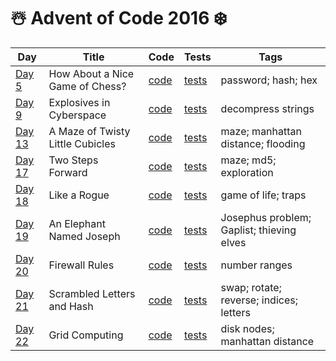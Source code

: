 # ☃️ Advent of Code 2016 ❄️

| Day  | Title | Code | Tests | Tags |
| ---- | ----- | ---- | ----- | ---- |
| [Day 5](https://adventofcode.com/2016/day/05)  | How About a Nice Game of Chess?  | [code](day05/Day5.kt)  | [tests](../../../test/kotlin/aoc2016/day05/Day5KtTest.kt)    | password; hash; hex                       |
| [Day 9](https://adventofcode.com/2016/day/09)  | Explosives in Cyberspace         | [code](day09/Day9.kt)  | [tests](../../../test/kotlin/aoc2016/day09/Day9KtTest.kt)    | decompress strings                        |   
| [Day 13](https://adventofcode.com/2016/day/13) | A Maze of Twisty Little Cubicles | [code](day13/Day13.kt) | [tests](../../../test/kotlin/aoc2016/day13/Day13KtTest.kt)   | maze; manhattan distance; flooding        |
| [Day 17](https://adventofcode.com/2016/day/17) | Two Steps Forward                | [code](day17/Day17.kt) | [tests](../../../test/kotlin/aoc2016/day17/Day17KtTest.kt)   | maze; md5; exploration                    |
| [Day 18](https://adventofcode.com/2016/day/18) | Like a Rogue                     | [code](day18/Day18.kt) | [tests](../../../test/kotlin/aoc2016/day18/Day18KtTest.kt)   | game of life; traps                       |
| [Day 19](https://adventofcode.com/2016/day/19) | An Elephant Named Joseph         | [code](day19/Day19.kt) | [tests](../../../test/kotlin/aoc2016/day19/Day19KtTest.kt)   | Josephus problem; Gaplist; thieving elves |
| [Day 20](https://adventofcode.com/2016/day/20) | Firewall Rules                   | [code](day20/Day20.kt) | [tests](../../../test/kotlin/aoc2016/day20/Day20KtTest.kt)   | number ranges                             |
| [Day 21](https://adventofcode.com/2016/day/21) | Scrambled Letters and Hash       | [code](day21/Day21.kt) | [tests](../../../test/kotlin/aoc2016/day21/Day21KtTest.kt)   | swap; rotate; reverse; indices; letters   |
| [Day 22](https://adventofcode.com/2016/day/22) | Grid Computing                   | [code](day22/Day22.kt) | [tests](../../../test/kotlin/aoc2016/day22/Day22KtTest.kt)   | disk nodes; manhattan distance            |
